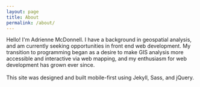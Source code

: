 ```yaml
---
layout: page
title: About
permalink: /about/
---
```


<div class="basicPage">
Hello!  I'm Adrienne McDonnell.  I have a background in geospatial analysis, and am currently seeking opportunities in front end web development.  My transition to programming began as a desire to make GIS analysis more accessible and interactive via web mapping, and my enthusiasm for web development has grown ever since.
<br /><br />
This site was designed and built mobile-first using Jekyll, Sass, and jQuery.
</div>
 
<script src="//code.jquery.com/jquery-1.11.3.min.js"></script>
<script src="//code.jquery.com/jquery-migrate-1.2.1.min.js"></script>
<script src="/js/index.js"></script>

